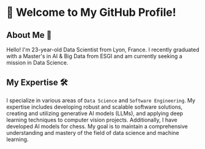 # 👋 Welcome to My GitHub Profile!

## About Me 🌟

Hello! I'm 23-year-old Data Scientist from Lyon, France. I recently graduated with a Master's in AI & Big Data from ESGI and am currently seeking a mission in Data Science.

## My Expertise 🛠️

I specialize in various areas of `Data Science` and `Software Engineering`. My expertise includes developing robust and scalable software solutions, creating and utilizing generative AI models (LLMs), and applying deep learning techniques to computer vision projects. Additionally, I have developed AI models for chess. My goal is to maintain a comprehensive understanding and mastery of the field of data science and machine learning.
